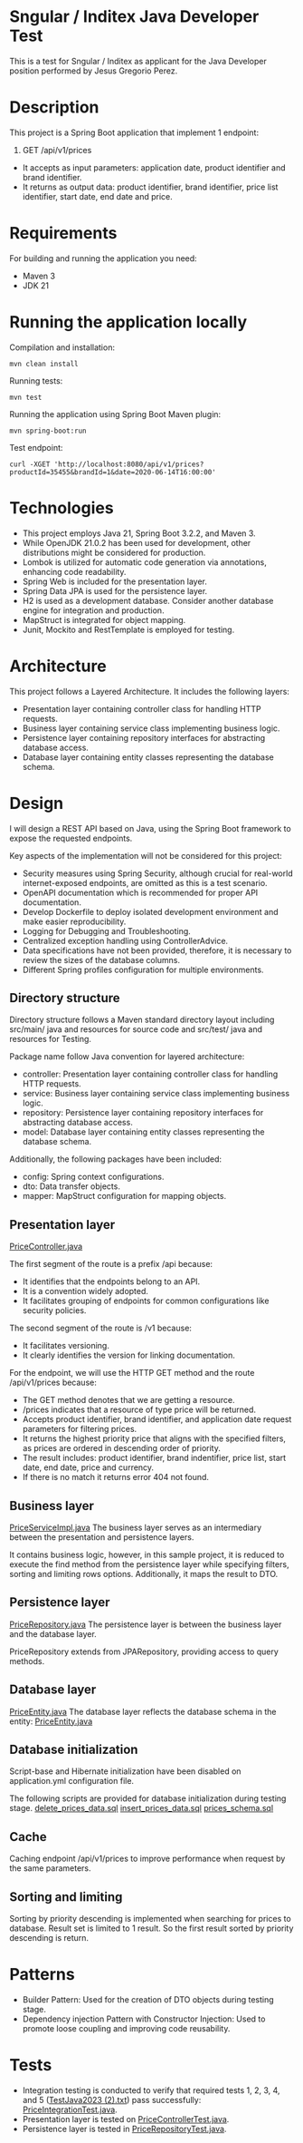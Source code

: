 # Sngular / Inditex Java Developer Test
This is a test for Sngular / Inditex as applicant for the Java Developer position performed by Jesus Gregorio Perez.

# Description
This project is a Spring Boot application that implement 1 endpoint:
1. GET /api/v1/prices 
- It accepts as input parameters: application date, product identifier and brand identifier.
- It returns as output data: product identifier, brand identifier, price list identifier, start date, end date and price.

# Requirements
For building and running the application you need:
- Maven 3
- JDK 21

# Running the application locally
Compilation and installation:
```
mvn clean install
```

Running tests:
```
mvn test
```

Running the application using Spring Boot Maven plugin:
```
mvn spring-boot:run
```

Test endpoint:
```
curl -XGET 'http://localhost:8080/api/v1/prices?productId=35455&brandId=1&date=2020-06-14T16:00:00'
```

# Technologies
- This project employs Java 21, Spring Boot 3.2.2, and Maven 3.
- While OpenJDK 21.0.2 has been used for development, other distributions might be considered for production.
- Lombok is utilized for automatic code generation via annotations, enhancing code readability.
- Spring Web is included for the presentation layer.
- Spring Data JPA is used for the persistence layer.
- H2 is used as a development database. Consider another database engine for integration and production.
- MapStruct is integrated for object mapping.
- Junit, Mockito and RestTemplate is employed for testing.

# Architecture
This project follows a Layered Architecture. It includes the following layers: 
- Presentation layer containing controller class for handling HTTP requests.
- Business layer containing service class implementing business logic.
- Persistence layer containing repository interfaces for abstracting database access.
- Database layer containing entity classes representing the database schema.

# Design
I will design a REST API based on Java, using the Spring Boot framework to expose the requested endpoints.

Key aspects of the implementation will not be considered for this project:
- Security measures using Spring Security, although crucial for real-world internet-exposed endpoints, are omitted as this is a test scenario.
- OpenAPI documentation which is recommended for proper API documentation.
- Develop Dockerfile to deploy isolated development environment and make easier reproducibility.
- Logging for Debugging and Troubleshooting.
- Centralized exception handling using ControllerAdvice.
- Data specifications have not been provided, therefore, it is necessary to review the sizes of the database columns.
- Different Spring profiles configuration for multiple environments. 

## Directory structure
Directory structure follows a Maven standard directory layout including src/main/ java and resources for source code and src/test/ java and resources for Testing.

Package name follow Java convention for layered architecture:
- controller: Presentation layer containing controller class for handling HTTP requests.
- service: Business layer containing service class implementing business logic.
- repository: Persistence layer containing repository interfaces for abstracting database access.
- model: Database layer containing entity classes representing the database schema.

Additionally, the following packages have been included:
- config: Spring context configurations.
- dto: Data transfer objects.
- mapper: MapStruct configuration for mapping objects.

## Presentation layer
[PriceController.java](src%2Fmain%2Fjava%2Fcom%2Fsngular%2Ftest%2Finditex%2Fcontroller%2FPriceController.java)

The first segment of the route is a prefix /api because:
- It identifies that the endpoints belong to an API.
- It is a convention widely adopted.
- It facilitates grouping of endpoints for common configurations like security policies.

The second segment of the route is /v1 because:
- It facilitates versioning.
- It clearly identifies the version for linking documentation.

For the endpoint, we will use the HTTP GET method and the route /api/v1/prices because:
- The GET method denotes that we are getting a resource.
- /prices indicates that a resource of type price will be returned.
- Accepts product identifier, brand identifier, and application date request parameters for filtering prices.
- It returns the highest priority price that aligns with the specified filters, as prices are ordered in descending order of priority. 
- The result includes: product identifier, brand indentifier, price list, start date, end date, price and currency.
- If there is no match it returns error 404 not found.

## Business layer
[PriceServiceImpl.java](src%2Fmain%2Fjava%2Fcom%2Fsngular%2Ftest%2Finditex%2Fservice%2FPriceServiceImpl.java)
The business layer serves as an intermediary between the presentation and persistence layers.

It contains business logic, however, in this sample project, it is reduced to execute the find method from the persistence layer while specifying filters, sorting and limiting rows options. Additionally, it maps the result to DTO. 

## Persistence layer
[PriceRepository.java](src%2Fmain%2Fjava%2Fcom%2Fsngular%2Ftest%2Finditex%2Frepository%2FPriceRepository.java)
The persistence layer is between the business layer and the database layer.

PriceRepository extends from JPARepository, providing access to query methods.

## Database layer
[PriceEntity.java](src%2Fmain%2Fjava%2Fcom%2Fsngular%2Ftest%2Finditex%2Fdomain%2FPriceEntity.java)
The database layer reflects the database schema in the entity: [PriceEntity.java](src/main/java/com/sngular/test/inditex/domain/PriceEntity.java) 

## Database initialization
Script-base and Hibernate initialization have been disabled on application.yml configuration file. 

The following scripts are provided for database initialization during testing stage.
[delete_prices_data.sql](src%2Fmain%2Fresources%2Fdelete_prices_data.sql)
[insert_prices_data.sql](src%2Fmain%2Fresources%2Finsert_prices_data.sql)
[prices_schema.sql](src%2Fmain%2Fresources%2Fprices_schema.sql)

## Cache
Caching endpoint /api/v1/prices to improve performance when request by the same parameters.

## Sorting and limiting
Sorting by priority descending is implemented when searching for prices to database.
Result set is limited to 1 result.
So the first result sorted by priority descending is return.

# Patterns
- Builder Pattern: Used for the creation of DTO objects during testing stage.
- Dependency injection Pattern with Constructor Injection: Used to promote loose coupling and improving code reusability.

# Tests
- Integration testing is conducted to verify that required tests 1, 2, 3, 4, and 5 ([TestJava2023 (2).txt](TestJava2023%20%282%29.txt)) pass successfully: [PriceIntegrationTest.java](src%2Ftest%2Fjava%2Fcom%2Fsngular%2Ftest%2Finditex%2Fintegration%2FPriceIntegrationTest.java).
- Presentation layer is tested on [PriceControllerTest.java](src%2Ftest%2Fjava%2Fcom%2Fsngular%2Ftest%2Finditex%2Fcontroller%2FPriceControllerTest.java).
- Persistence layer is tested in [PriceRepositoryTest.java](src%2Ftest%2Fjava%2Fcom%2Fsngular%2Ftest%2Finditex%2Frepository%2FPriceRepositoryTest.java).
